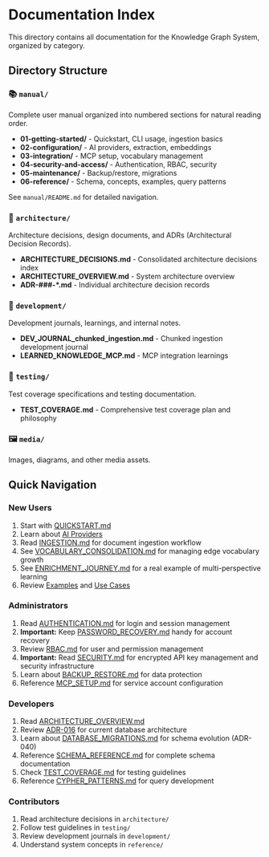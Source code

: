 # Documentation Index

This directory contains all documentation for the Knowledge Graph System, organized by category.

## Directory Structure

### 📚 `manual/`
Complete user manual organized into numbered sections for natural reading order.

- **01-getting-started/** - Quickstart, CLI usage, ingestion basics
- **02-configuration/** - AI providers, extraction, embeddings
- **03-integration/** - MCP setup, vocabulary management
- **04-security-and-access/** - Authentication, RBAC, security
- **05-maintenance/** - Backup/restore, migrations
- **06-reference/** - Schema, concepts, examples, query patterns

See `manual/README.md` for detailed navigation.

### 📐 `architecture/`
Architecture decisions, design documents, and ADRs (Architectural Decision Records).

- **ARCHITECTURE_DECISIONS.md** - Consolidated architecture decisions index
- **ARCHITECTURE_OVERVIEW.md** - System architecture overview
- **ADR-###-*.md** - Individual architecture decision records

### 🔨 `development/`
Development journals, learnings, and internal notes.

- **DEV_JOURNAL_chunked_ingestion.md** - Chunked ingestion development journal
- **LEARNED_KNOWLEDGE_MCP.md** - MCP integration learnings

### 🧪 `testing/`
Test coverage specifications and testing documentation.

- **TEST_COVERAGE.md** - Comprehensive test coverage plan and philosophy

### 🖼️ `media/`
Images, diagrams, and other media assets.

## Quick Navigation

### New Users
1. Start with [QUICKSTART.md](manual/01-getting-started/01-QUICKSTART.md)
2. Learn about [AI Providers](manual/02-configuration/01-AI_PROVIDERS.md)
3. Read [INGESTION.md](manual/01-getting-started/03-INGESTION.md) for document ingestion workflow
4. See [VOCABULARY_CONSOLIDATION.md](manual/03-integration/02-VOCABULARY_CONSOLIDATION.md) for managing edge vocabulary growth
5. See [ENRICHMENT_JOURNEY.md](manual/06-reference/07-ENRICHMENT_JOURNEY.md) for a real example of multi-perspective learning
6. Review [Examples](manual/06-reference/03-EXAMPLES.md) and [Use Cases](manual/06-reference/02-USE_CASES.md)

### Administrators
1. Read [AUTHENTICATION.md](manual/04-security-and-access/01-AUTHENTICATION.md) for login and session management
2. **Important:** Keep [PASSWORD_RECOVERY.md](manual/04-security-and-access/04-PASSWORD_RECOVERY.md) handy for account recovery
3. Review [RBAC.md](manual/04-security-and-access/02-RBAC.md) for user and permission management
4. **Important:** Read [SECURITY.md](manual/04-security-and-access/03-SECURITY.md) for encrypted API key management and security infrastructure
5. Learn about [BACKUP_RESTORE.md](manual/05-maintenance/01-BACKUP_RESTORE.md) for data protection
6. Reference [MCP_SETUP.md](manual/03-integration/01-MCP_SETUP.md) for service account configuration

### Developers
1. Read [ARCHITECTURE_OVERVIEW.md](architecture/ARCHITECTURE_OVERVIEW.md)
2. Review [ADR-016](architecture/ADR-016-apache-age-migration.md) for current database architecture
3. Learn about [DATABASE_MIGRATIONS.md](manual/05-maintenance/02-DATABASE_MIGRATIONS.md) for schema evolution (ADR-040)
4. Reference [SCHEMA_REFERENCE.md](manual/06-reference/01-SCHEMA_REFERENCE.md) for complete schema documentation
5. Check [TEST_COVERAGE.md](testing/TEST_COVERAGE.md) for testing guidelines
6. Reference [CYPHER_PATTERNS.md](manual/06-reference/09-CYPHER_PATTERNS.md) for query development

### Contributors
1. Read architecture decisions in `architecture/`
2. Follow test guidelines in `testing/`
3. Review development journals in `development/`
4. Understand system concepts in `reference/`
